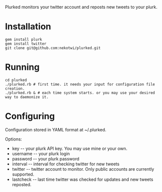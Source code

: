 Plurked monitors your twitter account and reposts new tweets to your plurk.
# Installation
	gem install plurk
	gem install twitter
	git clone git@github.com:nekotwi/plurked.git

# Running
	cd plurked
	./plurked.rb # first time. it needs your input for configuration file creation.
	./plurked.rb & # each time system starts. or you may use your desired way to daemonize it.

# Configuring
Configuration stored in YAML format at ~/.plurked.

Options:
 * key -- your plurk API key. You may use mine or your own.
 * username -- your plurk login
 * password -- your plurk password
 * interval -- interval for checking twitter for new tweets
 * twitter -- twitter account to monitor. Only public accounts are currently supported.
 * lastcheck -- last time twitter was checked for updates and new tweets reposted.

